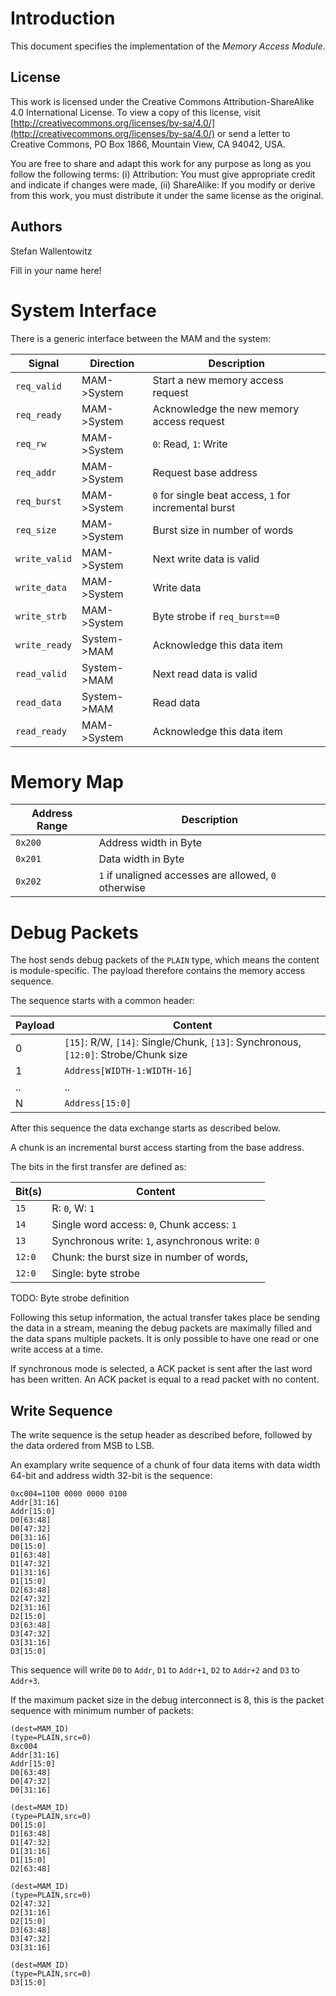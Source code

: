 # Introduction

This document specifies the implementation of the *Memory Access
Module*.

## License

This work is licensed under the Creative Commons
Attribution-ShareAlike 4.0 International License. To view a copy of
this license, visit
[http://creativecommons.org/licenses/by-sa/4.0/](http://creativecommons.org/licenses/by-sa/4.0/)
or send a letter to Creative Commons, PO Box 1866, Mountain View, CA
94042, USA.

You are free to share and adapt this work for any purpose as long as
you follow the following terms: (i) Attribution: You must give
appropriate credit and indicate if changes were made, (ii) ShareAlike:
If you modify or derive from this work, you must distribute it under
the same license as the original.

## Authors

Stefan Wallentowitz

Fill in your name here!

# System Interface

There is a generic interface between the MAM and the system:

 Signal        | Direction   | Description
 ------------  | ----------- | -----------
 `req_valid`   | MAM->System | Start a new memory access request
 `req_ready`   | MAM->System | Acknowledge the new memory access request
 `req_rw`      | MAM->System | `0`: Read, `1`: Write
 `req_addr`    | MAM->System | Request base address
 `req_burst`   | MAM->System | `0` for single beat access, `1` for incremental burst
 `req_size`    | MAM->System | Burst size in number of words
 `write_valid` | MAM->System | Next write data is valid
 `write_data`  | MAM->System | Write data
 `write_strb`  | MAM->System | Byte strobe if `req_burst==0`
 `write_ready` | System->MAM | Acknowledge this data item
 `read_valid`  | System->MAM | Next read data is valid
 `read_data`   | System->MAM | Read data
 `read_ready`  | MAM->System | Acknowledge this data item

# Memory Map

 Address Range | Description
 ------------- | -----------
 `0x200`       | Address width in Byte
 `0x201`       | Data width in Byte
 `0x202`       | `1` if unaligned accesses are allowed, `0` otherwise

# Debug Packets

The host sends debug packets of the `PLAIN` type, which means the
content is module-specific. The payload therefore contains the memory
access sequence.

The sequence starts with a common header:

 Payload | Content
 ------- | -------
 0       | `[15]`: R/W, `[14]`: Single/Chunk, `[13]`: Synchronous, `[12:0]`: Strobe/Chunk size
 1       | `Address[WIDTH-1:WIDTH-16]`
 ..      | ..
 N       | `Address[15:0]`

After this sequence the data exchange starts as described below.

A chunk is an incremental burst access starting from the base address.

The bits in the first transfer are defined as:

 Bit(s) | Content
 ------ | -------
 `15`   | R: `0`, W: `1`
 `14`   | Single word access: `0`, Chunk access: `1`
 `13`   | Synchronous write: `1`, asynchronous write: `0`
 `12:0` | Chunk: the burst size in number of words,
 `12:0` | Single: byte strobe

TODO: Byte strobe definition

Following this setup information, the actual transfer takes place be
sending the data in a stream, meaning the debug packets are maximally
filled and the data spans multiple packets. It is only possible to
have one read or one write access at a time.

If synchronous mode is selected, a ACK packet is sent after the last word has
been written. An ACK packet is equal to a read packet with no content.

## Write Sequence

The write sequence is the setup header as described before, followed
by the data ordered from MSB to LSB.

An examplary write sequence of a chunk of four data items with data
width 64-bit and address width 32-bit is the sequence:

    0xc004=1100 0000 0000 0100
    Addr[31:16]
	Addr[15:0]
	D0[63:48]
	D0[47:32]
	D0[31:16]
	D0[15:0]
	D1[63:48]
	D1[47:32]
	D1[31:16]
	D1[15:0]
	D2[63:48]
	D2[47:32]
	D2[31:16]
	D2[15:0]
	D3[63:48]
	D3[47:32]
	D3[31:16]
	D3[15:0]

This sequence will write `D0` to `Addr`, `D1` to `Addr+1`, `D2` to
`Addr+2` and `D3` to `Addr+3`.

If the maximum packet size in the debug interconnect is 8, this is the
packet sequence with minimum number of packets:

	(dest=MAM_ID)
	(type=PLAIN,src=0)
	0xc004
	Addr[31:16]
	Addr[15:0]
	D0[63:48]
	D0[47:32]
	D0[31:16]

	(dest=MAM_ID)
	(type=PLAIN,src=0)
	D0[15:0]
	D1[63:48]
	D1[47:32]
	D1[31:16]
	D1[15:0]
	D2[63:48]

	(dest=MAM_ID)
	(type=PLAIN,src=0)
	D2[47:32]
	D2[31:16]
	D2[15:0]
	D3[63:48]
	D3[47:32]
	D3[31:16]

    (dest=MAM_ID)
	(type=PLAIN,src=0)
	D3[15:0]

